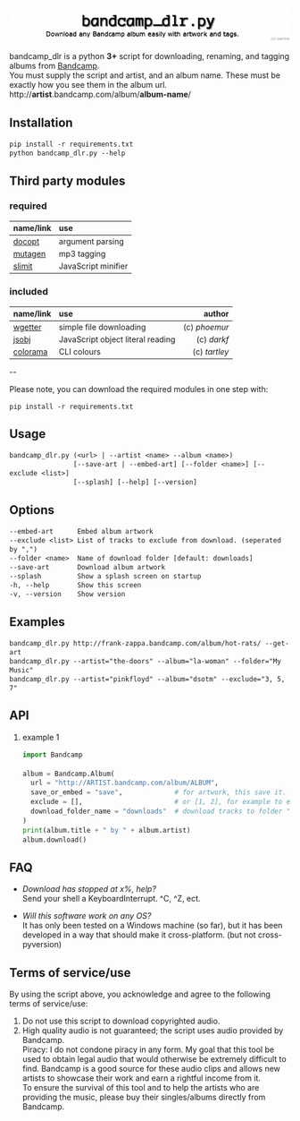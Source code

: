 
![!](.logo.png)

bandcamp_dlr is a python **3+** script for downloading, renaming, and tagging albums from [Bandcamp](http://bandcamp.com/).  
You must supply the script and artist, and an album name. These must be exactly how you see them in the album url.  
http://**artist**.bandcamp.com/album/**album-name**/

Installation
-----------

    pip install -r requirements.txt
    python bandcamp_dlr.py --help


Third party modules
-----

### required ###

|name/link|use|
|:--|:--|
|[docopt](https://pypi.python.org/pypi/docopt)|argument parsing|
|[mutagen](https://pypi.python.org/pypi/mutagen)|mp3 tagging|
|[slimit](https://pypi.python.org/pypi/slimit)|JavaScript minifier|


### included ###

|name/link|use|author|
|:--|:--|--:|
|[wgetter](https://pypi.python.org/pypi/wgetter)|simple file downloading|(c) *phoemur*|
|[jsobj](https://github.com/darkf/py-js-object-parser)|JavaScript object literal reading|(c) *darkf*|
|[colorama](https://pypi.python.org/pypi/colorama)|CLI colours|(c) *tartley*|

--

Please note, you can download the required modules in one step with:

    pip install -r requirements.txt

Usage
-----

    bandcamp_dlr.py (<url> | --artist <name> --album <name>)
                    [--save-art | --embed-art] [--folder <name>] [--exclude <list>]
                    [--splash] [--help] [--version]

Options
-----

    --embed-art      Embed album artwork
    --exclude <list> List of tracks to exclude from download. (seperated by ",")
    --folder <name>  Name of download folder [default: downloads]
    --save-art       Download album artwork
    --splash         Show a splash screen on startup
    -h, --help       Show this screen
    -v, --version    Show version

Examples
-----

    bandcamp_dlr.py http://frank-zappa.bandcamp.com/album/hot-rats/ --get-art
    bandcamp_dlr.py --artist="the-doors" --album="la-woman" --folder="My Music"
    bandcamp_dlr.py --artist="pinkfloyd" --album="dsotm" --exclude="3, 5, 7"
    
API
-----

1. example 1
      ````python
    import Bandcamp

    album = Bandcamp.Album(
        url = "http://ARTIST.bandcamp.com/album/ALBUM",
        save_or_embed = "save",             # for artwork, this save it. use "embed" to embed it.
        exclude = [],                       # or [1, 2], for example to exclude tracks 1 and 2.
        download_folder_name = "downloads"  # download tracks to folder "downloads".
    )
    print(album.title + " by " + album.artist)
    album.download()
      ````

FAQ
-----

* *Download has stopped at x%, help?*  
    Send your shell a KeyboardInterrupt. ^C, ^Z, ect.

* *Will this software work on any OS?*  
    It has only been tested on a Windows machine (so far), but it has been developed in a way that should make it cross-platform. (but not cross-pyversion)

Terms of service/use
-----

By using the script above, you acknowledge and agree to the following terms of service/use:  
1.   Do not use this script to download copyrighted audio.  
2.   High quality audio is not guaranteed; the script uses audio provided by Bandcamp.  
Piracy: I do not condone piracy in any form. My goal that this tool be used to obtain legal audio that would otherwise be extremely difficult to find. Bandcamp is a good source for these audio clips and allows new artists to showcase their work and earn a rightful income from it.  
To ensure the survival of this tool and to help the artists who are providing the music, please buy their singles/albums directly from Bandcamp.
